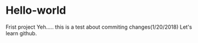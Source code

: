 # Hello-world
Frist project
Yeh..... this is a test about commiting changes(1/20/2018)
Let's learn github.
